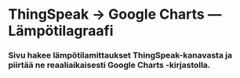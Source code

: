 # ThingSpeak → Google Charts — Lämpötilagraafi
### Sivu hakee lämpötilamittaukset ThingSpeak-kanavasta ja piirtää ne reaaliaikaisesti Google Charts -kirjastolla.
